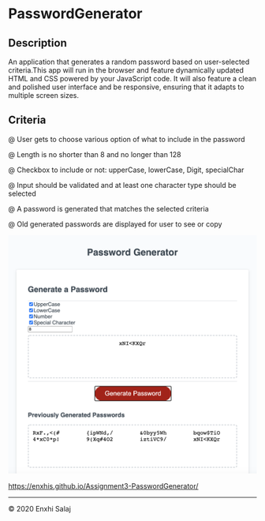 # PasswordGenerator

## Description

An application that generates a random password based on user-selected criteria.This app will run in the browser and feature dynamically updated HTML and CSS powered by your JavaScript code. It will also feature a clean and polished user interface and be responsive, ensuring that it adapts to multiple screen sizes.

## Criteria

@ User gets to choose various option of what to include in the password

@ Length is no shorter than 8 and no longer than 128

@ Checkbox to include or not: upperCase, lowerCase, Digit, specialChar

@ Input should be validated and at least one character type should be selected

@ A password is generated that matches the selected criteria

@ Old generated passwords are displayed for user to see or copy

![ScreenshotPassword](/Assets/ScreenshotPassword.png) 

 https://enxhis.github.io/Assignment3-PasswordGenerator/ 
 
---
© 2020  Enxhi Salaj 
